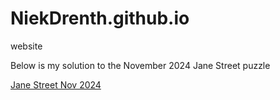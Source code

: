 # NiekDrenth.github.io
website

Below is my solution to the November 2024 Jane Street puzzle

[Jane Street Nov 2024](Article.md)
